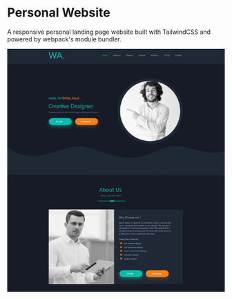 # Personal Website

A responsive personal landing page website built with TailwindCSS and powered by webpack's module bundler.

![](https://github.com/Sadegh-AT/Personal-Website/blob/master/Preview.jpg)
